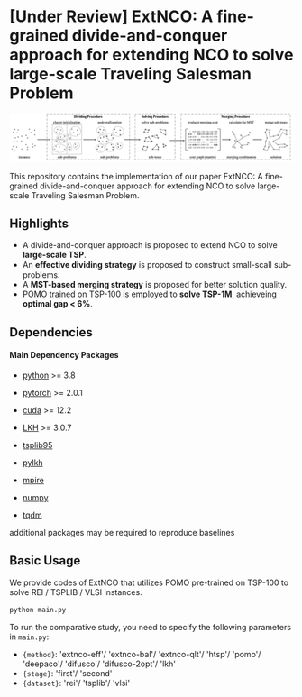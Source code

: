 # [Under Review] ExtNCO: A fine-grained divide-and-conquer approach for extending NCO to solve large-scale Traveling Salesman Problem

![overview](./overview.png)

This repository contains the implementation of our paper ExtNCO: A fine-grained divide-and-conquer approach for extending NCO to solve large-scale Traveling Salesman Problem.

## Highlights

* A divide-and-conquer approach is proposed to extend NCO to solve **large-scale TSP**.
* An **eﬀective dividing strategy** is proposed to construct small-scall sub-problems.
* A **MST-based merging strategy** is proposed for better solution quality.
* POMO trained on TSP-100 is employed to **solve TSP-1M**, achieveing **optimal gap < 6%**.

## Dependencies

#### Main Dependency Packages

* [python](https://www.python.org) >= 3.8

* [pytorch](https://pytorch.org) >= 2.0.1

* [cuda](https://developer.nvidia.com/cuda-toolkit) >= 12.2

* [LKH](http://webhotel4.ruc.dk/~keld/research/LKH-3/) >= 3.0.7

* [tsplib95](https://github.com/rhgrant10/tsplib95)

* [pylkh](https://github.com/ben-hudson/pylkh)

* [mpire](https://github.com/sybrenjansen/mpire)

* [numpy](https://numpy.org)

* [tqdm](https://github.com/tqdm/tqdm#table-of-contents)

additional packages may be required to reproduce baselines

## Basic Usage

We provide codes of ExtNCO that utilizes POMO pre-trained on TSP-100 to solve REI / TSPLIB / VLSI instances.

```python
python main.py
```
To run the comparative study, you need to specify the following parameters in `main.py`:
* `{method}`: 'extnco-eff'/ 'extnco-bal'/ 'extnco-qlt'/ 'htsp'/ 'pomo'/ 'deepaco'/ 'difusco'/ 'difusco-2opt'/ 'lkh'
* `{stage}`: 'first'/ 'second'
* `{dataset}`: 'rei'/ 'tsplib'/ 'vlsi'
